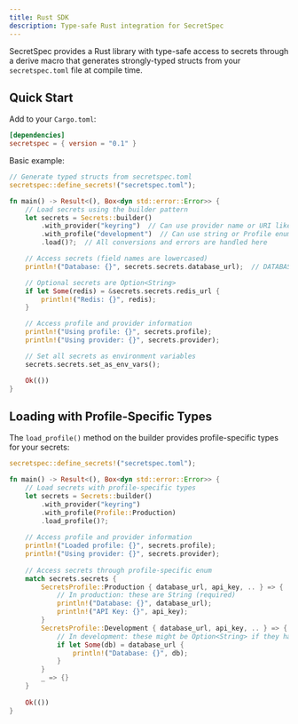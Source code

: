 ```yaml
---
title: Rust SDK
description: Type-safe Rust integration for SecretSpec
---
```


SecretSpec provides a Rust library with type-safe access to secrets through a derive macro that generates strongly-typed structs from your `secretspec.toml` file at compile time.

## Quick Start

Add to your `Cargo.toml`:

```toml
[dependencies]
secretspec = { version = "0.1" }
```

Basic example:

```rust
// Generate typed structs from secretspec.toml
secretspec::define_secrets!("secretspec.toml");

fn main() -> Result<(), Box<dyn std::error::Error>> {
    // Load secrets using the builder pattern
    let secrets = Secrets::builder()
        .with_provider("keyring")  // Can use provider name or URI like "dotenv:/path/to/.env"
        .with_profile("development")  // Can use string or Profile enum
        .load()?;  // All conversions and errors are handled here

    // Access secrets (field names are lowercased)
    println!("Database: {}", secrets.secrets.database_url);  // DATABASE_URL → database_url

    // Optional secrets are Option<String>
    if let Some(redis) = &secrets.secrets.redis_url {
        println!("Redis: {}", redis);
    }

    // Access profile and provider information
    println!("Using profile: {}", secrets.profile);
    println!("Using provider: {}", secrets.provider);

    // Set all secrets as environment variables
    secrets.secrets.set_as_env_vars();

    Ok(())
}
```

## Loading with Profile-Specific Types

The `load_profile()` method on the builder provides profile-specific types for your secrets:

```rust
secretspec::define_secrets!("secretspec.toml");

fn main() -> Result<(), Box<dyn std::error::Error>> {
    // Load secrets with profile-specific types
    let secrets = Secrets::builder()
        .with_provider("keyring")
        .with_profile(Profile::Production)
        .load_profile()?;
    
    // Access profile and provider information
    println!("Loaded profile: {}", secrets.profile);
    println!("Using provider: {}", secrets.provider);
    
    // Access secrets through profile-specific enum
    match secrets.secrets {
        SecretsProfile::Production { database_url, api_key, .. } => {
            // In production: these are String (required)
            println!("Database: {}", database_url);
            println!("API Key: {}", api_key);
        }
        SecretsProfile::Development { database_url, api_key, .. } => {
            // In development: these might be Option<String> if they have defaults
            if let Some(db) = database_url {
                println!("Database: {}", db);
            }
        }
        _ => {}
    }
    
    Ok(())
}
```
